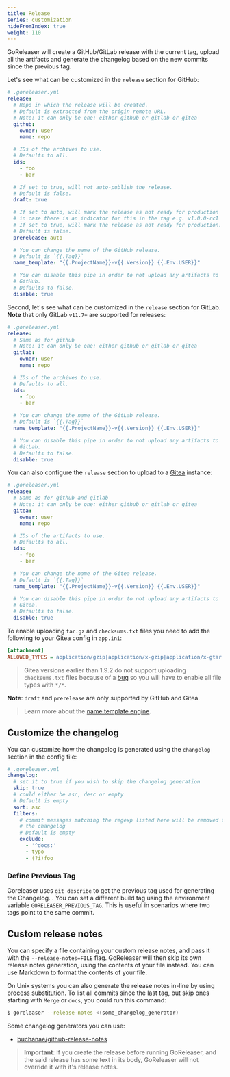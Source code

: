 ```yaml
---
title: Release
series: customization
hideFromIndex: true
weight: 110
---
```


GoReleaser will create a GitHub/GitLab release with the current tag, upload all
the artifacts and generate the changelog based on the new commits since the
previous tag.

Let's see what can be customized in the `release` section for GitHub:

```yml
# .goreleaser.yml
release:
  # Repo in which the release will be created.
  # Default is extracted from the origin remote URL.
  # Note: it can only be one: either github or gitlab or gitea
  github:
    owner: user
    name: repo

  # IDs of the archives to use.
  # Defaults to all.
  ids:
    - foo
    - bar

  # If set to true, will not auto-publish the release.
  # Default is false.
  draft: true

  # If set to auto, will mark the release as not ready for production
  # in case there is an indicator for this in the tag e.g. v1.0.0-rc1
  # If set to true, will mark the release as not ready for production.
  # Default is false.
  prerelease: auto

  # You can change the name of the GitHub release.
  # Default is `{{.Tag}}`
  name_template: "{{.ProjectName}}-v{{.Version}} {{.Env.USER}}"

  # You can disable this pipe in order to not upload any artifacts to
  # GitHub.
  # Defaults to false.
  disable: true
```

Second, let's see what can be customized in the `release` section for GitLab.
**Note** that only GitLab `v11.7+` are supported for releases:

```yml
# .goreleaser.yml
release:
  # Same as for github
  # Note: it can only be one: either github or gitlab or gitea
  gitlab:
    owner: user
    name: repo

  # IDs of the archives to use.
  # Defaults to all.
  ids:
    - foo
    - bar

  # You can change the name of the GitLab release.
  # Default is `{{.Tag}}`
  name_template: "{{.ProjectName}}-v{{.Version}} {{.Env.USER}}"

  # You can disable this pipe in order to not upload any artifacts to
  # GitLab.
  # Defaults to false.
  disable: true
```

You can also configure the `release` section to upload to a [Gitea](https://gitea.io) instance:
```yml
# .goreleaser.yml
release:
  # Same as for github and gitlab
  # Note: it can only be one: either github or gitlab or gitea
  gitea:
    owner: user
    name: repo

  # IDs of the artifacts to use.
  # Defaults to all.
  ids:
    - foo
    - bar

  # You can change the name of the Gitea release.
  # Default is `{{.Tag}}`
  name_template: "{{.ProjectName}}-v{{.Version}} {{.Env.USER}}"

  # You can disable this pipe in order to not upload any artifacts to
  # Gitea.
  # Defaults to false.
  disable: true
```

To enable uploading `tar.gz` and `checksums.txt` files you need to add the following to your Gitea config in `app.ini`:
```ini
[attachment]
ALLOWED_TYPES = application/gzip|application/x-gzip|application/x-gtar|application/x-tgz|application/x-compressed-tar|text/plain
```

> Gitea versions earlier than 1.9.2 do not support uploading `checksums.txt` files because of a [bug](https://github.com/go-gitea/gitea/issues/7882)
so you will have to enable all file types with `*/*`.

**Note**: `draft` and `prerelease` are only supported by GitHub and Gitea.

> Learn more about the [name template engine](/templates).

## Customize the changelog

You can customize how the changelog is generated using the
`changelog` section in the config file:

```yaml
# .goreleaser.yml
changelog:
  # set it to true if you wish to skip the changelog generation
  skip: true
  # could either be asc, desc or empty
  # Default is empty
  sort: asc
  filters:
    # commit messages matching the regexp listed here will be removed from
    # the changelog
    # Default is empty
    exclude:
      - '^docs:'
      - typo
      - (?i)foo
```

### Define Previous Tag

Goreleaser uses `git describe` to get the previous tag used for generating the Changelog.
. You can set a different build tag using the environment variable `GORELEASER_PREVIOUS_TAG`.
This is useful in scenarios where two tags point to the same commit.

## Custom release notes

You can specify a file containing your custom release notes, and
pass it with the `--release-notes=FILE` flag.
GoReleaser will then skip its own release notes generation,
using the contents of your file instead.
You can use Markdown to format the contents of your file.

On Unix systems you can also generate the release notes in-line by using
[process substitution](https://en.wikipedia.org/wiki/Process_substitution).
To list all commits since the last tag, but skip ones starting with `Merge` or
`docs`, you could run this command:

```sh
$ goreleaser --release-notes <(some_changelog_generator)
```

Some changelog generators you can use:

- [buchanae/github-release-notes](https://github.com/buchanae/github-release-notes)

> **Important**: If you create the release before running GoReleaser, and the
> said release has some text in its body, GoReleaser will not override it with
> it's release notes.
